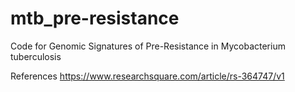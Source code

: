 # mtb_pre-resistance
Code for Genomic Signatures of Pre-Resistance in Mycobacterium tuberculosis

References
https://www.researchsquare.com/article/rs-364747/v1

